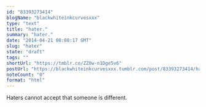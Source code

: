 ```yaml
---
id: "83393273414"
blogName: "blackwhiteinkcurvesxxx"
type: "text"
title: "hater."
summary: "hater."
date: "2014-04-21 08:08:17 GMT"
slug: "hater"
state: "draft"
tags: ""
shortUrl: "https://tmblr.co/ZZ0w-n1Dge5v6"
postUrl: "https://blackwhiteinkcurvesxxx.tumblr.com/post/83393273414/hater"
noteCount: "0"
format: "html"
---
```


Haters cannot accept that someone is different.